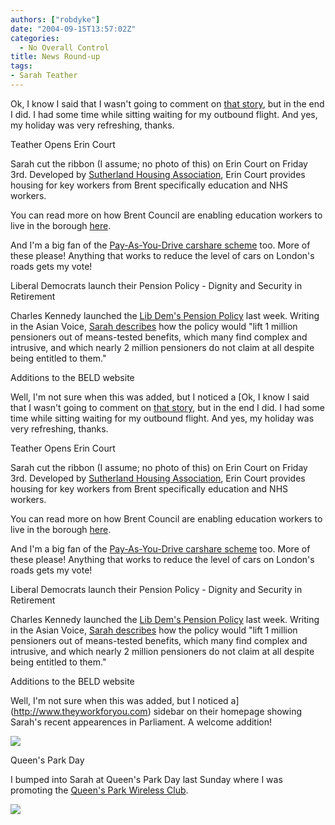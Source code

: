 ```yaml
---
authors: ["robdyke"]
date: "2004-09-15T13:57:02Z"
categories:
  - No Overall Control
title: News Round-up
tags:
- Sarah Teather
---
```

Ok, I know I said that I wasn't going to comment on [that story](http://www.brentlibdems.org.uk/news/155.html), but in the end I did. I had some time while sitting waiting for my outbound flight. And yes, my holiday was very refreshing, thanks.

Teather Opens Erin Court
  
Sarah cut the ribbon (I assume; no photo of this) on Erin Court on Friday 3rd. Developed by [Sutherland Housing Association](http://www.housingcorp.gov.uk/resources/register/rsldata/sl3194.htm), Erin Court provides housing for key workers from Brent specifically education and NHS workers.

You can read more on how Brent Council are enabling education workers to live in the borough [here](http://www.brent.gov.uk/teachers.nsf/24878f4b00d4f0f68025663c006c7944/2d6883cc010c3d9180256d090049ddf5!OpenDocument).

And I'm a big fan of the [Pay-As-You-Drive carshare scheme](http://www.smartmoves.co.uk/) too. More of these please! Anything that works to reduce the level of cars on London's roads gets my vote!

Liberal Democrats launch their Pension Policy - Dignity and Security in Retirement
  
Charles Kennedy launched the [Lib Dem's Pension Policy](http://www.libdems.org.uk/index.cfm/page.homepage/section.home/article.7414) last week. Writing in the Asian Voice, [Sarah describes](http://www.brentlibdems.org.uk/articles/18.html) how the policy would "lift 1 million pensioners out of means-tested benefits, which many find complex and intrusive, and which nearly 2 million pensioners do not claim at all despite being entitled to them."

Additions to the BELD website
  
Well, I'm not sure when this was added, but I noticed a [Ok, I know I said that I wasn't going to comment on [that story](http://www.brentlibdems.org.uk/news/155.html), but in the end I did. I had some time while sitting waiting for my outbound flight. And yes, my holiday was very refreshing, thanks.

Teather Opens Erin Court
  
Sarah cut the ribbon (I assume; no photo of this) on Erin Court on Friday 3rd. Developed by [Sutherland Housing Association](http://www.housingcorp.gov.uk/resources/register/rsldata/sl3194.htm), Erin Court provides housing for key workers from Brent specifically education and NHS workers.

You can read more on how Brent Council are enabling education workers to live in the borough [here](http://www.brent.gov.uk/teachers.nsf/24878f4b00d4f0f68025663c006c7944/2d6883cc010c3d9180256d090049ddf5!OpenDocument).

And I'm a big fan of the [Pay-As-You-Drive carshare scheme](http://www.smartmoves.co.uk/) too. More of these please! Anything that works to reduce the level of cars on London's roads gets my vote!

Liberal Democrats launch their Pension Policy - Dignity and Security in Retirement
  
Charles Kennedy launched the [Lib Dem's Pension Policy](http://www.libdems.org.uk/index.cfm/page.homepage/section.home/article.7414) last week. Writing in the Asian Voice, [Sarah describes](http://www.brentlibdems.org.uk/articles/18.html) how the policy would "lift 1 million pensioners out of means-tested benefits, which many find complex and intrusive, and which nearly 2 million pensioners do not claim at all despite being entitled to them."

Additions to the BELD website
  
Well, I'm not sure when this was added, but I noticed a](http://www.theyworkforyou.com) sidebar on their homepage showing Sarah's recent appearences in Parliament. A welcome addition!
  
![](http://www.theglobalvoyage.com/robdyke/twfy-sidebar.jpg)

Queen's Park Day
  
I bumped into Sarah at Queen's Park Day last Sunday where I was promoting the [Queen's Park Wireless Club](http://www.queenspark.me.uk/).
  
![](http://www.theglobalvoyage.com/robdyke/qpwc_lo.gif)
